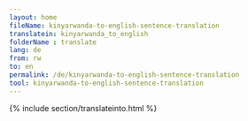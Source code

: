 ```yaml
---
layout: home
fileName: kinyarwanda-to-english-sentence-translation
translatein: kinyarwanda_to_english
folderName : translate
lang: de
from: rw
to: en
permalink: /de/kinyarwanda-to-english-sentence-translation
tool: kinyarwanda-to-english-sentence-translation
---
```

{% include section/translateinto.html %}